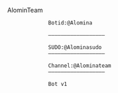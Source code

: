  AlominTeam

                 Botid:@Alomina

                 ——————————————————

                 SUDO:@Alominasudo
                 ——————————————————

                 Channel:@Alominateam
                 ——————————————————

                 Bot v1


